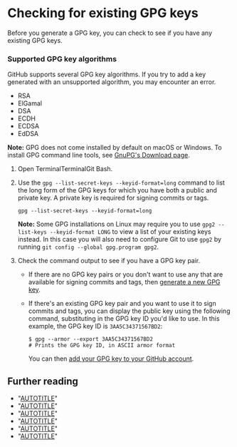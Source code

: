 # Checking for existing GPG keys

Before you generate a GPG key, you can check to see if you have any existing GPG keys.

### Supported GPG key algorithms

GitHub supports several GPG key algorithms. If you try to add a key generated with an unsupported algorithm, you may encounter an error.

- RSA
- ElGamal
- DSA
- ECDH
- ECDSA
- EdDSA

<div class="ghd-spotlight ghd-spotlight-note border rounded-1 my-3 p-3 f5 color-border-accent-emphasis color-bg-accent">

**Note:** GPG does not come installed by default on macOS or Windows. To install GPG command line tools, see [GnuPG's Download page](https://www.gnupg.org/download/).

</div>

1. Open <span class="platform-mac">Terminal</span><span class="platform-linux">Terminal</span><span class="platform-windows">Git Bash</span>.
1. Use the `gpg --list-secret-keys --keyid-format=long` command to list the long form of the GPG keys for which you have both a public and private key. A private key is required for signing commits or tags.

   ```shell copy
   gpg --list-secret-keys --keyid-format=long
   ```

   <div class="ghd-spotlight ghd-spotlight-note border rounded-1 my-3 p-3 f5 color-border-accent-emphasis color-bg-accent">

   **Note:** Some GPG installations on Linux may require you to use `gpg2 --list-keys --keyid-format LONG` to view a list of your existing keys instead. In this case you will also need to configure Git to use `gpg2` by running `git config --global gpg.program gpg2`.

   </div>
1. Check the command output to see if you have a GPG key pair.
    - If there are no GPG key pairs or you don't want to use any that are available for signing commits and tags, then [generate a new GPG key](/authentication/managing-commit-signature-verification/generating-a-new-gpg-key).
    - If there's an existing GPG key pair and you want to use it to sign commits and tags, you can display the public key using the following command, substituting in the GPG key ID you'd like to use. In this example, the GPG key ID is `3AA5C34371567BD2`:

      ```shell
      $ gpg --armor --export 3AA5C34371567BD2
      # Prints the GPG key ID, in ASCII armor format
      ```

      You can then [add your GPG key to your GitHub account](/authentication/managing-commit-signature-verification/adding-a-gpg-key-to-your-github-account).

## Further reading

- "[AUTOTITLE](/authentication/managing-commit-signature-verification/generating-a-new-gpg-key)"
- "[AUTOTITLE](/authentication/managing-commit-signature-verification/adding-a-gpg-key-to-your-github-account)"
- "[AUTOTITLE](/authentication/managing-commit-signature-verification/telling-git-about-your-signing-key)"
- "[AUTOTITLE](/authentication/managing-commit-signature-verification/associating-an-email-with-your-gpg-key)"
- "[AUTOTITLE](/authentication/managing-commit-signature-verification/signing-commits)"
- "[AUTOTITLE](/authentication/managing-commit-signature-verification/signing-tags)"
